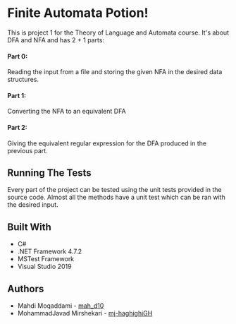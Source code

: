 # Finite Automata Potion!
This is project 1 for the Theory of Language and Automata course. It's about DFA and NFA and has 2 + 1 parts:
#### Part 0:
Reading the input from a file and storing the given NFA in the desired data structures.
#### Part 1:
Converting the NFA to an equivalent DFA
#### Part 2:
Giving the equivalent regular expression for the DFA produced in the previous part.

## Running The Tests
Every part of the project can be tested using the unit tests provided in the source code.
Almost all the methods have a unit test which can be ran with the desired input.

## Built With
- C#
- .NET Framework 4.7.2
- MSTest Framework
- Visual Studio 2019

## Authors
- Mahdi Moqaddami - [mah_d10](https://github.com/mah-d10)
- MohammadJavad Mirshekari - [mj-haghighiGH](https://github.com/mj-haghighiGH)
